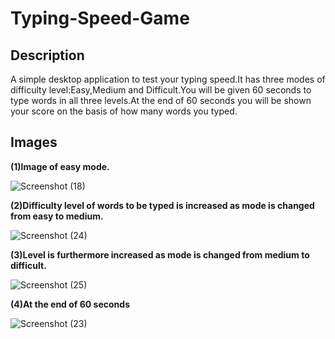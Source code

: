 ﻿# Typing-Speed-Game
 ## Description
A simple desktop application to test your typing speed.It has three modes of difficulty level:Easy,Medium and Difficult.You will be given 60 seconds to type words in all three levels.At the end of 60 seconds you will be shown your score on the basis of how many words you typed.

## Images 

**(1)Image of easy mode.**

![Screenshot (18)](https://user-images.githubusercontent.com/88131508/174487574-a173c4b7-ca36-4298-9605-9db239b7ebdd.png)

**(2)Difficulty level of words to be typed is increased as mode is changed from easy to medium.**

![Screenshot (24)](https://user-images.githubusercontent.com/88131508/174488526-2c76bd34-919c-4c1e-a607-a76a091b54bd.png)

**(3)Level is furthermore increased as mode is changed from medium to difficult.**

![Screenshot (25)](https://user-images.githubusercontent.com/88131508/174488528-90b57001-d293-4b97-a6ae-9cbe51235911.png)

**(4)At the end of 60 seconds**

![Screenshot (23)](https://user-images.githubusercontent.com/88131508/174488531-fbc6d008-9116-441d-ab08-8a839730c864.png)
